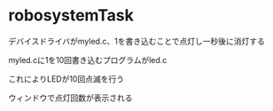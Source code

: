 # robosystemTask
デバイスドライバがmyled.c、1を書き込むことで点灯し一秒後に消灯する

myled.cに1を10回書き込むプログラムがled.c

これによりLEDが10回点滅を行う

ウィンドウで点灯回数が表示される
